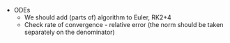 * ODEs
  * We should add (parts of) algorithm to Euler, RK2+4
  * Check rate of convergence - relative error (the norm should be taken separately on the denominator)